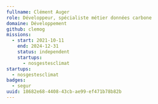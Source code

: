 ```yaml
---
fullname: Clément Auger
role: Développeur, spécialiste métier données carbone
domaine: Développement
github: clemog
missions:
  - start: 2021-10-11
    end: 2024-12-31
    status: independent
    startups:
      - nosgestesclimat
startups:
  - nosgestesclimat
badges:
  - segur
uuid: 18682e68-4408-43cb-ae99-ef471b78b82b
---
```

